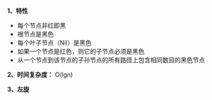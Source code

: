 **1、特性**
* 每个节点非红即黑
* 根节点是黑色
* 每个叶子节点（Nil）是黑色
* 如果一个节点是红色，则它的子节点必须是黑色
* 从一个节点到该节点的子孙节点的所有路径上包含相同数目的黑色节点

**2、时间复杂度：** O(lgn)

**3、左旋**
